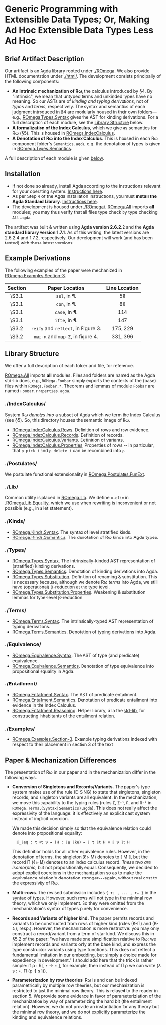 # Generic Programming with Extensible Data Types; Or, Making Ad Hoc Extensible Data Types Less Ad Hoc

## Brief Artifact Description

Our artifact is an Agda library rooted under [./ROmega](./ROmega). We also
provide HTML documentation under [./html/](./html/). The development consists
principally of the following components:

- **An intrinsic mechanization of Rω**, the calculus introduced by §4. By
  "intrinsic", we mean that untyped terms and unkinded types have no meaning. So
  our ASTs are of _kinding and typing derivations_, not of _types_ and _terms_,
  respectively. The syntax and semantics of each judgment introduced in §4 are
  modularly housed in their own folders—e.g.,
  [ROmega.Types.Syntax](ROmega/Types/Syntax.agda) gives the AST for kinding
  derivations. For a full description of each module, see the [Library
  Structure](#library-structure) below.
- **A formalization of the Index Calculus**, which we give
  as semantics for Rω (§5). This is housed in
  [ROmega.IndexCalculus](./ROmega/IndexCalculus).
- **A Denotation of Rω into the Index Calculus**. This is housed in each Rω
  component folder's `Semantics.agda`, e.g. the denotation of types is given in
  [ROmega.Types.Semantics](./ROmega/Types/Semantics.agda).


A full description of each module is given
[below](#library-structure).


## Installation

- If not done so already, install Agda according to the instructions relevant
  for your operating system. [Instructions
  here](https://agda.readthedocs.io/en/latest/getting-started/installation.html).
- As per Step 4 of the Agda installation instructions, you must **install the
  Agda Standard Library**. [Instructions
  here](https://github.com/agda/agda-stdlib/blob/master/notes/installation-guide.md).
- The development is housed under
[./ROmega/](./ROmega/). [ROmega.All](./ROmega/All.agda) imports **all**
modules; you may thus verify that all files type check by type checking `All.agda`.

The artifact was built & written using **Agda version 2.6.2.2** and the **Agda
standard library version 1.7.1**. As of this writing, the latest versions are
2.6.2.4 and 1.7.2, respectively. Our development will work (and has been tested)
with these latest versions.


## Example Derivations

The following examples of the paper were mechanized in
[ROmega.Examples.Section-3](./ROmega/Examples/Section-3.agda).

| Section | Paper Location | Line Location |
| :-:     |    :-:                                  | :--: |
| \S3.1   | `sel`, in ¶.                            | 58 |
| \S3.1   | `con`, in ¶.                            | 80 |
| \S3.1   | `case`, in ¶.                           | 114 |
| \S3.1   | `ifte`, in ¶.                           | 147 |
| \S3.2   | `reify` and `reflect`, in Figure 3.       | 175, 229 |
| \S3.2   | `map-π` and `map-Σ`, in figure 4.       | 331, 396 |


## Library Structure

We offer a full description of each folder and file, for reference.

[ROmega.All](./ROmega/All.agda) imports **all** modules. Files and folders
are named as the Agda std-lib does, e.g., `ROMega.Foobar` simply
exports the contents of the (base) files within `ROmega.Foobar.*`. Theorems
and lemmas of module `Foobar` are named `Foobar.Properties.agda`.

### ./IndexCalculus/

System Rω _denotes into_ a subset of Agda which we term the Index Calculus (see
§5). So, this directory houses the semantic image of Rω.

- [ROmega.IndexCalculus.Rows](./ROmega/IndexCalculus/Rows.agda). Definition of
  rows and row evidence.
- [ROmega.IndexCalculus.Records](./ROmega/IndexCalculus/Records.agda). Definition
  of records.
- [ROmega.IndexCalculus.Variants](./ROmega/IndexCalculus/Variants.agda). Definition
  of variants.
- [ROmega.IndexCalculus.Properties](./ROmega/IndexCalculus/Properties.agda). Properties
  of rows -- in particular, that `ρ pick i` and `ρ delete i` can be recombined
  into `ρ`.

### ./Postulates/

We postulate functional extensionality in
[ROmega.Postulates.FunExt](./ROmega/Postulates/FunExt.agda).

### ./Lib/

Common utility is placed in [ROmega.Lib](./ROmega/Lib). We define `≡-elim` in
[.ROmega.Lib.Equality](./ROmega/Lib/Equality.agda), which we use when rewriting
is inconvenient or not possible (e.g., in a let statement).


### ./Kinds/
- [ROmega.Kinds.Syntax](./ROmega/Kinds/Syntax.agda). The syntax of level
  stratified kinds.
- [ROmega.Kinds.Semantics](./ROmega/Kinds/Semantics.agda). The denotation
  of Rω kinds into Agda types.

### ./Types/

- [ROmega.Types.Syntax](./ROmega/Types/Syntax.agda). The
  intrinsically-kinded AST representation of (stratified) kinding derivations.
- [ROmega.Types.Semantics](./ROmega/Types/Semantics.agda). Denotation of
  kinding derivations into Agda.
- [ROmega.Types.Substitution](./ROmega/Types/Substitution.agda). Definition
  of renaming & substitution. This is necessary because, although we denote Rω
  _terms_ into Agda, we still have (operational) β-reduction at the type level.
- [ROmega.Types.Substitution.Properties](./ROmega/Types/Substitution/Properties.agda). Weakening
  & substitution lemmas for type-level β-reduction.

### ./Terms/

- [ROmega.Terms.Syntax](./ROmega/Terms/Syntax.agda). The
  intrinsically-typed AST representation of typing derivations.
- [ROmega.Terms.Semantics](./ROmega/Terms/Semantics.agda). Denotation of
  typing derivations into Agda.

### ./Equivalence/

- [ROmega.Equivalence.Syntax](./ROmega/Equivalence/Syntax.agda). The AST of
  type (and predicate) equivalence.
- [ROmega.Equivalence.Semantics](./ROmega/Equivalence/Semantics.agda). Denotation
  of type equivalence into propositional equality in Agda.

### ./Entailment/

- [ROmega.Entailment.Syntax](./ROmega/Entailment/Syntax.agda). The AST
  of predicate entailment.
- [ROmega.Entailment.Semantics](./ROmega/Entailment/Semantics.agda). Denotation
  of predicate entailment into evidence in the Index Calculus.
- [ROmega.Entailment.Reasoning](./ROmega/Entailment/Reasoning.agda). Helper library, á la the
  [std-lib](https://github.com/agda/agda-stdlib/blob/master/src/Relation/Binary/PropositionalEquality/Core.agda#L103),
  for constructing inhabitants of the entailment relation.

### ./Examples/

- [ROmega.Examples.Section-3](./ROmega/Examples/Section-3.agda). Example
  typing derivations indexed with respect to their placement in section 3 of the
  text

## Paper & Mechanization Differences

The presentation of Rω in our paper and in the mechanization differ in the following ways.

- **Conversion of Singletons and Records/Variants.** The paper's type system makes use of
  the rule (E-SING) to state that singletons, singleton records, and singleton variants
  are all equivalent. In the mechanization, we move this capability to the typing rules
  (rules `Σ`, `Σ⁻¹`, `Π`, and `Π⁻¹` in `ROmega.Terms.(Syntax|Semantics).agda`). This does
  not really affect the expressivity of the language: it is effectively an explicit cast
  system instead of implicit coercion. 
  
  We made this decision simply so that the
  equivalence relation could denote into propositional equality: 
  
  ```
    ⟦_⟧eq : τ ≡t υ → (H : ⟦Δ ⟧ke) → ⟦ τ ⟧t H ≡ ⟦ υ ⟧t H
  ``` 
  
  This definition holds for all other equivalence rules. However, in the denotation of
  terms, the singleton (ℓ ▹ M) denotes to ⟦ M ⟧, but the record Π (ℓ ▹ M) denotes to an
  index calculus record. _These two are isomorphic,_ but not propositionally
  equal. Consequently, we decided to adopt explicit coercions in the mechanization so as
  to make the equivalence relation's denotation stronger---again, without real cost to the  expressivity of Rω.
- **Multi-rows**. The revised submission includes `{ τ₁ , ... , τₙ }` in the syntax of
  types. However, such rows will not type in the minimal row theory, which we only
  implement. So they were omitted from the mechanization's syntax of types purely for
  convenience.  
- **Records and Variants of higher kind.** The paper permits records and variants to be
  constructed from rows of higher kind (rules (K-Π) and (K-Σ), resp.). However, the
  mechanization is more restrictive: you may only construct a record/variant from a term
  of star kind. We discuss this in §5.2 of the paper: "we have made one simplification
  relative to Rω: we implement records and variants only at the base kind, and express the
  type constructor variants using type functions. This does not reflect a fundamental
  limitation in our embedding, but simply a choice made for expediency in development." I
  should add here that the trick is rather simple: if ρ : R [ ⋆ → ⋆ ], for example, then
  instead of Π ρ we can write (λ s : ⋆. Π (ρ ·⌈ s ⌉)). 
- **Parameterization by row theories.** Rω is and can be indexed
  parametrically by multiple row theories, but our mechanization is restricted to just the
  minimal row theory. This is relayed to the reader in section 5. We provide some evidence
  in favor of parameteriziation of the mechanization by way of parameterizing the hard bit
  (the entailment relation). However, we do not provide an instantiation for any theory
  but the minimal row theory, and we do not explicitly parameterize the kinding and
  equivalence relations.
